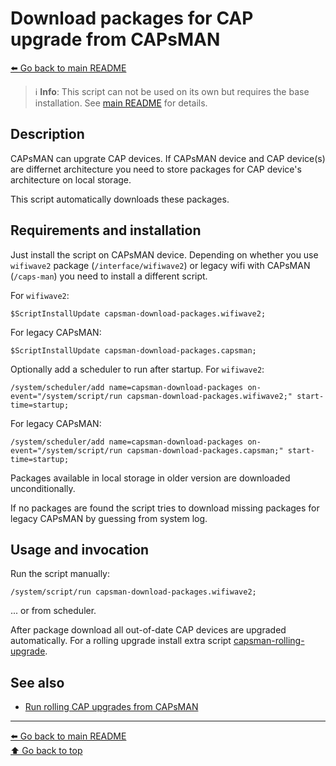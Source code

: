Download packages for CAP upgrade from CAPsMAN
=============================================

[⬅️ Go back to main README](../README.md)

> ℹ️ **Info**: This script can not be used on its own but requires the base
> installation. See [main README](../README.md) for details.

Description
-----------

CAPsMAN can upgrate CAP devices. If CAPsMAN device and CAP device(s) are
differnet architecture you need to store packages for CAP device's
architecture on local storage.

This script automatically downloads these packages.

Requirements and installation
-----------------------------

Just install the script on CAPsMAN device. Depending on whether you use
`wifiwave2` package (`/interface/wifiwave2`) or legacy wifi with CAPsMAN
(`/caps-man`) you need to install a different script.

For `wifiwave2`:

    $ScriptInstallUpdate capsman-download-packages.wifiwave2;

For legacy CAPsMAN:

    $ScriptInstallUpdate capsman-download-packages.capsman;

Optionally add a scheduler to run after startup. For `wifiwave2`:

    /system/scheduler/add name=capsman-download-packages on-event="/system/script/run capsman-download-packages.wifiwave2;" start-time=startup;

For legacy CAPsMAN:

    /system/scheduler/add name=capsman-download-packages on-event="/system/script/run capsman-download-packages.capsman;" start-time=startup;

Packages available in local storage in older version are downloaded
unconditionally.

If no packages are found the script tries to download missing packages for
legacy CAPsMAN by guessing from system log.

Usage and invocation
--------------------

Run the script manually:

    /system/script/run capsman-download-packages.wifiwave2;

... or from scheduler.

After package download all out-of-date CAP devices are upgraded automatically.
For a rolling upgrade install extra script
[capsman-rolling-upgrade](capsman-rolling-upgrade.md).

See also
--------

* [Run rolling CAP upgrades from CAPsMAN](capsman-rolling-upgrade.md)

---
[⬅️ Go back to main README](../README.md)  
[⬆️ Go back to top](#top)
